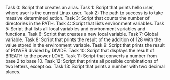 Task 0: Script that creates an alias.
Task 1: Script that prints hello user, where user is the current Linux user.
Task 2: The path to success is to take massive determined action.
Task 3: Script that counts the number of directories in the PATH.
Task 4: Script that lists environment variables.
Task 5: Script that lists all local variables and environment variables and functions.
Task 6: Script that creates a new local variable.
Task 7: Global variable.
Task 8: Script that prints the result of the addition of 128 with the value stored in the environment variable.
Task 9: Script that prints the result of POWER divided by DIVIDE.
Task 10: Script that displays the result of BREATH to the power LOVE.
Task 11: Script that converts a number from base 2 to base 10.
Task 12: Script that prints all possible combinations of two letters, except oo.
Task 13: Script that prints a number with two decimal places.

